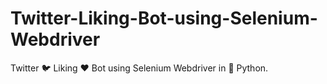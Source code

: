 # Twitter-Liking-Bot-using-Selenium-Webdriver
Twitter 🐦 Liking ♥ Bot using Selenium Webdriver in 🐍 Python.
